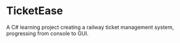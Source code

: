 # TicketEase
A C# learning project creating a railway ticket management system, progressing from console to GUI.
